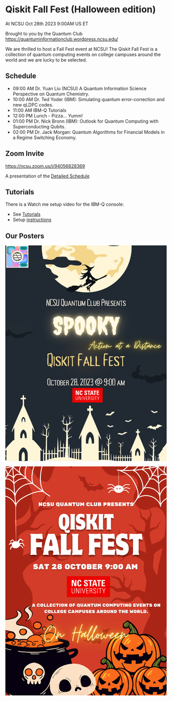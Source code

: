# Qiskit Fall Fest (Halloween edition)
At NCSU Oct 28th 2023 9:00AM US ET

Brought to you by the Quantum Club https://quantuminformationclub.wordpress.ncsu.edu/

We are thrilled to host a Fall Fest event at NCSU! The Qiskit Fall Fest is a collection of quantum computing events on college campuses around the world and we are lucky to be selected. 

## Schedule

* 09:00 AM Dr. Yuan Liu (NCSU) A Quantum Information Science Perspective on Quantum Chemistry.
* 10:00 AM Dr. Ted Yoder (IBM): Simulating quantum error-correction and new qLDPC codes.
* 11:00 AM IBM-Q Tutorials
* 12:00 PM Lunch - Pizza... Yumm!
* 01:00 PM Dr. Nick Bronn (IBM): Outlook for Quantum Computing with Superconducting Qubits.
* 02:00 PM Dr. Jack Morgan: Quantum Algorithms for Financial Models in a Regime Switching Economy.

## Zoom Invite 
https://ncsu.zoom.us/j/94056828369

A presentation of the [Detailed Schedule](materials/QiskitFallFest23.pdf)
 
## Tutorials

There is a Watch me setup video for the IBM-Q console:

* See [Tutorials](tutorials/Qiskit%20Fall%20Fest%20Challenges/Readme%20pdf.pdf)
* Setup [instructions](https://raw.githubusercontent.com/Shark-y/QiskitFallFest/main/tutorials/Qiskit%20Fall%20Fest%20Challenges/Watch%20Me%20-%20Quick%20Setup%20Guide.mp4)

## Our Posters

![Qiskit Fall Fest poster](QiskitFallFestPoster.png)

![Qiskit Fall Fest poster](QiskitFallFestPoster1.png)
